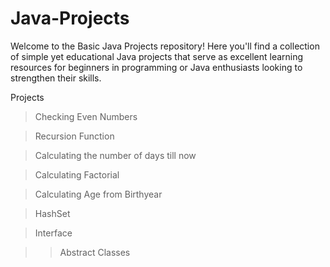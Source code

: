 # Java-Projects
Welcome to the Basic Java Projects repository! Here you'll find a collection of simple yet educational Java projects that serve as excellent learning resources for beginners in programming or Java enthusiasts looking to strengthen their skills.


Projects

> Checking Even Numbers

> Recursion Function

> Calculating the number of days till now

> Calculating Factorial

> Calculating Age from Birthyear

> HashSet

> Interface 

>> Abstract Classes